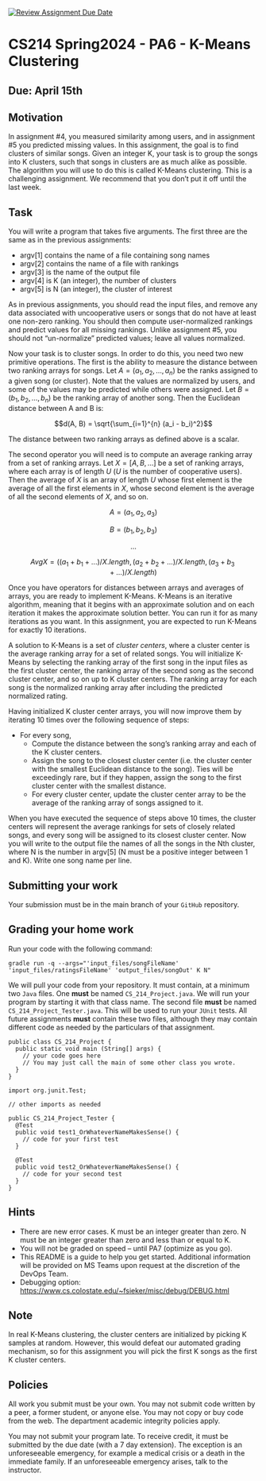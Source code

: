 [![Review Assignment Due Date](https://classroom.github.com/assets/deadline-readme-button-24ddc0f5d75046c5622901739e7c5dd533143b0c8e959d652212380cedb1ea36.svg)](https://classroom.github.com/a/PoVzinkK)
# CS214 Spring2024 - PA6 - K-Means Clustering

## Due: April 15th

## Motivation

In assignment #4, you measured similarity among users, and in assignment #5 you predicted missing values. In this assignment, the goal is to find clusters of similar songs. Given an integer K, your task is to group the songs into K clusters, such that songs in clusters are as much alike as possible. The algorithm you will use to do this is called K-Means clustering.
This is a challenging assignment. We recommend that you don’t put it off until the last week.


## Task

You will write a program that takes five arguments. The first three are the same as in the previous assignments: 
* argv[1] contains the name of a file containing song names
* argv[2] contains the name of a file with rankings
* argv[3] is the name of the output file
* argv[4] is K (an integer), the number of clusters
* argv[5] is N (an integer), the cluster of interest

As in previous assignments, you should read the input files, and remove any data associated with uncooperative users or songs that do not have at least one non-zero ranking. You should then compute user-normalized rankings and predict values for all missing rankings. Unlike assignment #5, you should not “un-normalize” predicted values; leave all values normalized.

Now your task is to cluster songs. In order to do this, you need two new primitive operations. The first is the ability to measure the distance between two ranking arrays for songs. Let $A = (a_1, a_2, \ldots, a_n)$
 be the ranks assigned to a given song (or cluster). Note that the values are normalized by users, and some of the values may be predicted while others were assigned. Let $B = (b_1, b_2, \ldots, b_n)$ be the ranking array of another song. Then the Euclidean distance between A and B is:
```math
d(A, B) = \sqrt{\sum_{i=1}^{n} (a_i - b_i)^2}
```
The distance between two ranking arrays as defined above is a scalar. 

The second operator you will need is to compute an average ranking array from a set of ranking arrays. Let $X = [A, B, \ldots]$ be a set of ranking arrays, where each array is of length $U$ ($U$ is the number of cooperative users). Then the average of $X$ is an array of length $U$ whose first element is the average of all the first elements in $X$, whose second element is the average of all the second elements of $X$, and so on.
```math
A = (a_1,a_2,a_3)
```
```math
B = (b_1,b_2,b_3)
```
```math
...
```
```math
AvgX = ((a_1+b_1+...)/X.length,(a_2+b_2+...)/X.length, (a_3+b_3+...)/X.length)
```

Once you have operators for distances between arrays and averages of arrays, you are ready to implement K-Means. K-Means is an iterative algorithm, meaning that it begins with an approximate solution and on each iteration it makes the approximate solution better. You can run it for as many iterations as you want. In this assignment, you are expected to run K-Means for exactly 10 iterations.

A solution to K-Means is a set of *cluster centers*, where a cluster center is the average ranking array for a set of related songs. You will initialize K-Means by selecting the ranking array of the first song in the input files as the first cluster center, the ranking array of the second song as the second cluster center, and so on up to K cluster centers. The ranking array for each song is the normalized ranking array after including the predicted normalized rating.

Having initialized K cluster center arrays, you will now improve them by iterating 10 times over the following sequence of steps:

* For every song,
  * Compute the distance between the song’s ranking array and each of the K cluster
centers.
  * Assign the song to the closest cluster center (i.e. the cluster center with the
smallest Euclidean distance to the song). Ties will be exceedingly rare, but if
they happen, assign the song to the first cluster center with the smallest distance.
  * For every cluster center, update the cluster center array to be the average of the ranking
array of songs assigned to it.

When you have executed the sequence of steps above 10 times, the cluster centers will represent the average rankings for sets of closely related songs, and every song will be assigned to its closest cluster center. Now you will write to the output file the names of all the songs in the Nth cluster, where N is the number in argv[5] (N must be a positive integer between 1 and K). Write one song name per line.

## Submitting your work

Your submission must be in the main branch of your `GitHub` repository.

## Grading your home work

Run your code with the following command:

```
gradle run -q --args="'input_files/songFileName' 'input_files/ratingsFileName' 'output_files/songOut' K N"
```
We will pull your code from your repository. It must contain, at a minimum two
`Java` files. One **must** be named `CS_214_Project.java`. We will run your
program by starting it with that class name. The second file **must** be named
`CS_214_Project_Tester.java`. This will be used to run your `JUnit` tests.
All future assignments **must** contain these two files, although they may
contain different code as needed by the particulars of that assignment.

~~~~
public class CS_214_Project {
  public static void main (String[] args) {
    // your code goes here
    // You may just call the main of some other class you wrote.
  }
}
~~~~

~~~~
import org.junit.Test;

// other imports as needed

public CS_214_Project_Tester {
  @Test
  public void test1_OrWhateverNameMakesSense() {
    // code for your first test
  }

  @Test
  public void test2_OrWhateverNameMakesSense() {
    // code for your second test
  }
}
~~~~

## Hints
* There are new error cases. K must be an integer greater than zero. N must be an integer greater than zero and less than or equal to K.
* You will not be graded on speed – until PA7 (optimize as you go).
* This README is a guide to help you get started. Additional information will be provided on MS Teams upon request at the discretion of the DevOps Team.
* Debugging option: https://www.cs.colostate.edu/~fsieker/misc/debug/DEBUG.html

## Note
In real K-Means clustering, the cluster centers are initialized by picking K samples at random. However, this would defeat our automated grading mechanism, so for this assignment you will pick the first K songs as the first K cluster centers.

## Policies

All work you submit must be your own. You may not submit code written by a
peer, a former student, or anyone else. You may not copy or buy code from the
web. The department academic integrity policies apply.

You may not submit your program late. To receive credit, it must be submitted
by the due date (with a 7 day extension). The exception is an unforeseeable
emergency, for example a medical crisis or a death in the immediate family.
If an unforeseeable emergency arises, talk to the instructor.


